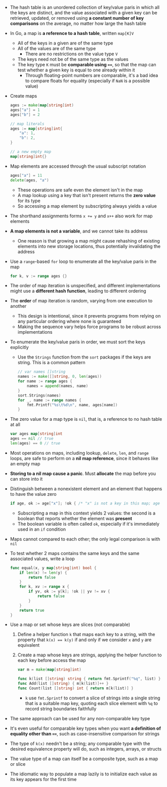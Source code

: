 - The hash table is an unordered collection of key/value paris in which all the keys are distinct, and the value associated with a given key can be retrieved, updated, or removed using **a constant number of key comparisons** on the average, no matter how large the hash table
- In Go, a map is **a reference to a hash table**, written `map[K]V`
    - All of the keys in a given are of the same type
    - All of the values are of the same type
        - There are no restrictions on the value type `V`
    - The keys need not be of the same type as the values
    - The key type `K` must be **comparable using `==`**, so that the map can test whether a given key is equal to one already within it
        - Through floating-point numbers are comparable, it's a bad idea to compare floats for equality (especially if `NaN` is a possible value)
- Create maps

    ```go
    ages := make(map[string]int)
    ages["a"] = 1
    ages["b"] = 2

    // map literals
    ages := map[string]int{
        "a": 1,
        "b": 2,
    }

    // a new empty map
    map[string]int{}
    ```

- Map elements are accessed through the usual subscript notation

    ```go
    ages["a"] = 11
    delete(ages, "a")
    ```

    - These operations are safe even the element isn't in the map
    - A map lookup using a key that isn't present returns the **zero value** for its type
    - So accessing a map element by subscripting always yields a value
- The shorthand assignments forms `x += y` and `x++` also work for map elements
- **A map elements is not a variable**, and we cannot take its address
    - One reason is that growing a map might cause rehashing of existing elements into new storage locations, thus potentially invalidating the address
- Use a `range`-based `for` loop to enumerate all the key/value paris in the map

    ```go
    for k, v := range ages {}
    ```

- The order of map iteration is unspecified, and different implementations might use a **different hash function**, leading to different ordering
- The **order** of map iteration is random, varying from one execution to another
    - This design is intentional, since it prevents programs from relying on any particular ordering where none is guaranteed
    - Making the sequence vary helps force programs to be robust across implementations
- To enumerate the key/value paris in order, we must sort the keys explicitly
    - Use the `Strings` function from the `sort` packages if the keys are string. This is a common pattern

        ```go
        // var names []string
        names := make([]string, 0, len(ages))
        for name := range ages {
            names = append(names, name)
        }
        sort.Strings(names)
        for _, name := range names {
            fmt.Printf("%s\t%d\n", name, ages[name])
        }
        ```

- The zero value for a map type is `nil`, that is, a reference to no hash table at all

    ```go
    var ages map[string]int
    ages == nil // true
    len(ages) == 0 // true
    ```

- Most operations on maps, including lookup, `delete`, `len`, and `range` loops, are safe to perform on a **nil map reference**, since it behaves like an empty map
- **Storing to a nil map cause a panic**. Must **allocate** the map before you can store into it
- Distinguish between a nonexistent element and an element that happens to have the value zero

    ```go
    if age, ok := age["x"]; !ok { /* "x" is not a key in this map; age == 0 */ }
    ```

    - Subscripting a map in this context yields 2 values: the second is a boolean that reports whether the element was **present**
    - The boolean variable is often called `ok`, especially if it's immediately used in an `if` condition
- Maps cannot compared to each other; the only legal comparison is with `nil`
- To test whether 2 maps contains the same keys and the same associated values, write a loop

    ```go
    func equal(x, y map[string]int) bool {
        if len(x) != len(y) {
            return false
        }
        for k, xv := range x {
            if yv, ok := y[k]; !ok || yv != xv {
                return false
            }
        }
        return true
    }
    ```

- Use a map or set whose keys are slices (not comparable)
   1. Define a helper function `k` that maps each key to a string, with the property that `k(x) == k(y)` if and only if we consider `x` and `y` are equivalent
   2. Create a map whose keys are strings, applying the helper function to each key before access the map

        ```go
        var m = make(map[string]int)

        func k(list []string) string { return fmt.Sprintf("%q", list) }
        func Add(list []string) { m[k(list)]++ }
        func Count(list []string) int { return m[k(list)] }
        ```

        - `k` use `fmt.Sprintf` to convert a slice of strings into a single string that is a suitable map key, quoting each slice element with `%q` to record string boundaries faithfully
- The same approach can be used for any non-comparable key type
- It's even useful for comparable key types when you want **a definition of equality other than `==`**, such as case-insensitive comparison for strings
- The type of `k(x)` needn't be a string; any comparable type with the desired equivalence property will do, such as integers, arrays, or structs
- The value type of a map can itself be a composite type, such as a map or slice
- The idiomatic way to populate a map lazily is to initialize each value as its key appears for the first time